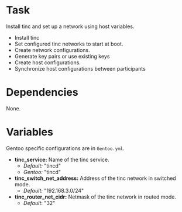 # Task

Install tinc and set up a network using host variables.

 * Install tinc
 * Set configured tinc networks to start at boot.
 * Create network configurations.
 * Generate key pairs or use existing keys
 * Create host configurations.
 * Synchronize host configurations between participants

# Dependencies

None.

# Variables

Gentoo specific configurations are in `Gentoo.yml`.

 * **tinc_service:** Name of the tinc service.
   * *Default:* "tincd"
   * *Gentoo:* "tincd"
 * **tinc_switch_net_address:** Address of the tinc network in switched mode.
   * *Default:* "192.168.3.0/24"
 * **tinc_router_net_cidr:** Netmask of the tinc network in routed mode.
   * *Default*: "32"
